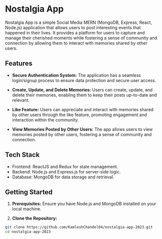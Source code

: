 # Nostalgia App

Nostalgia App  is a simple Social Media MERN (MongoDB, Express, React, Node.js) application that allows users to post interesting events that happened in their lives. It provides a platform for users to capture and manage their cherished moments while fostering a sense of community and connection by allowing them to interact with memories shared by other users.

## Features

- **Secure Authentication System:** The application has a seamless login/signup process to ensure data protection and secure user access.

- **Create, Update, and Delete Memories:** Users can create, update, and delete their memories, enabling them to keep their posts up-to-date and relevant.

- **Like Feature:** Users can appreciate and interact with memories shared by other users through the like feature, promoting engagement and interaction within the community.

- **View Memories Posted by Other Users:** The app allows users to view memories posted by other users, fostering a sense of community and connection.

## Tech Stack

- Frontend: ReactJS and Redux for state management.
- Backend: Node.js and Express.js for server-side logic.
- Database: MongoDB for data storage and retrieval.

## Getting Started

1. **Prerequisites:** Ensure you have Node.js and MongoDB installed on your local machine.

2. **Clone the Repository:**

```bash
git clone https://github.com/KamleshChandel04/nostalgia-app-2023.git
cd nostalgia-app-2023
